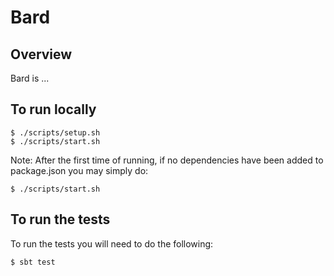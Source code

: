# Bard



## Overview
Bard is ...
 
## To run locally

```
$ ./scripts/setup.sh
$ ./scripts/start.sh
```

Note: After the first time of running, if no dependencies have been added to package.json you may simply do:

```
$ ./scripts/start.sh
```

## To run the tests

To run the tests you will need to do the following:
```
$ sbt test
```
